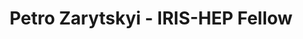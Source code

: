 ---
layout: fellow
pagetype: fellow
shortname: PetroZarytskyi
permalink: /fellows/2023/PetroZarytskyi.html
fellow-name: Petro Zarytskyi
title: Petro Zarytskyi - IRIS-HEP Fellow
active: True
dates:
  start: 2023-07-03
  end: 2023-09-22
photo: /assets/images/team/fellows-2023/Petro-Zarytskyi.jpg
institution: Taras Shevchenko National University of Kyiv, Ukraine
e-mail: petro.zarytskyi@gmail.com
project_title: Optimizing reverse-mode automatic differentiation with advanced activity-analysis
project_goal: >
  The goal of this project is to modify Clad so that its output code in reverse mode doesn't include any unnecessary variables or computations. This will allow Clad to compute derivatives more efficiently.
mentors:
  - Vassil Vassilev (Princeton)
  - David Lange (Princeton)
proposal: /assets/pdf/fellows-2023/U015-proposal-Petro-Zarytskyi.pdf
presentation:
current_status:
github-username: PetroZarytskyi
---